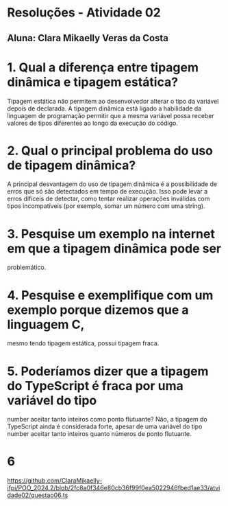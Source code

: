 # Resoluções - Atividade 02
## Aluna: Clara Mikaelly Veras da Costa
# 1. Qual a diferença entre tipagem dinâmica e tipagem estática?
Tipagem estática não permitem ao desenvolvedor alterar o tipo da variável depois de declarada.
A tipagem dinâmica está ligado a habilidade da linguagem de programação permitir que a mesma variável possa receber valores de tipos diferentes ao longo da execução do código.

# 2. Qual o principal problema do uso de tipagem dinâmica?
A principal desvantagem do uso de tipagem dinâmica é a possibilidade de erros que só são detectados em tempo de execução. Isso pode levar a erros difíceis de detectar, como tentar realizar operações inválidas com tipos incompatíveis (por exemplo, somar um número com uma string).

# 3. Pesquise um exemplo na internet em que a tipagem dinâmica pode ser
problemático.

# 4. Pesquise e exemplifique com um exemplo porque dizemos que a linguagem C,
mesmo tendo tipagem estática, possui tipagem fraca.

# 5. Poderíamos dizer que a tipagem do TypeScript é fraca por uma variável do tipo
number aceitar tanto inteiros como ponto flutuante?
Não, a tipagem do TypeScript ainda é considerada forte, apesar de uma variável do tipo number aceitar tanto inteiros quanto números de ponto flutuante.

# 6
https://github.com/ClaraMikaelly-ifpi/POO_2024.2/blob/2fc8a0f346e80cb36f99f0ea5022946fbed1ae33/atvidade02/questao06.ts
